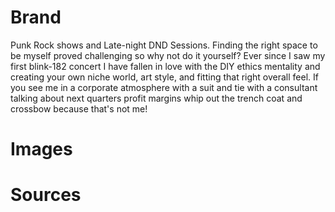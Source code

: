 # Brand
Punk Rock shows and Late-night DND Sessions. Finding the right space to be myself proved challenging so why not do it yourself? Ever since I saw my first blink-182 concert I have fallen in love with the DIY ethics mentality and creating your own niche world, art style, and fitting that right overall feel. If you see me in a corporate atmosphere with a suit and tie with a consultant talking about next quarters profit margins whip out the trench coat and crossbow because that's not me!

# Images

# Sources